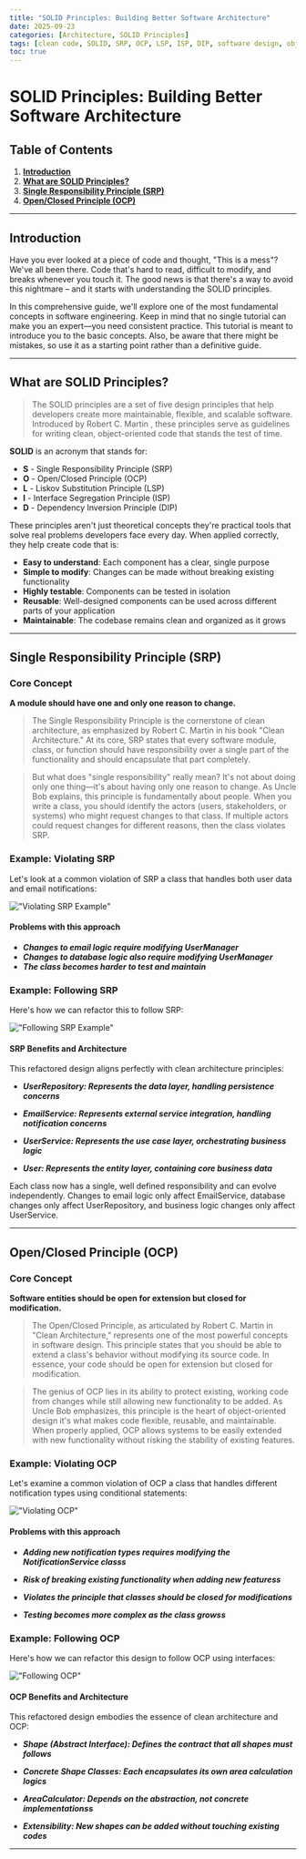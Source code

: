```yaml
---
title: "SOLID Principles: Building Better Software Architecture"
date: 2025-09-23
categories: [Architecture, SOLID Principles]
tags: [clean code, SOLID, SRP, OCP, LSP, ISP, DIP, software design, object-oriented programming]
toc: true
---
```


# **SOLID Principles: Building Better Software Architecture**



## **Table of Contents**

1. [**Introduction**](#introduction)
2. [**What are SOLID Principles?**](#what-are-solid-principles)
3. [**Single Responsibility Principle (SRP)**](#single-responsibility-principle-srp)
4. [**Open/Closed Principle (OCP)**](#openclosed-principle-ocp)


---

## **Introduction**

Have you ever looked at a piece of code and thought, "This is a mess"? We've all been there. Code that's hard to read, difficult to modify, and breaks whenever you touch it. The good news is that there's a way to avoid this nightmare – and it starts with understanding the SOLID principles.

In this comprehensive guide, we'll explore one of the most fundamental concepts in software engineering. Keep in mind that no single tutorial can make you an expert—you need consistent practice. This tutorial is meant to introduce you to the basic concepts. Also, be aware that there might be mistakes, so use it as a starting point rather than a definitive guide.


---
## **What are SOLID Principles?**

>The SOLID principles are a set of five design principles that help developers create more maintainable, flexible, and scalable software. Introduced by Robert C. Martin , these principles serve as guidelines for writing clean, object-oriented code that stands the test of time.

**SOLID** is an acronym that stands for:

- **S** - Single Responsibility Principle (SRP)
- **O** - Open/Closed Principle (OCP)
- **L** - Liskov Substitution Principle (LSP)
- **I** - Interface Segregation Principle (ISP)
- **D** - Dependency Inversion Principle (DIP)

These principles aren't just theoretical concepts  they're practical tools that solve real problems developers face every day. When applied correctly, they help create code that is:

- **Easy to understand**: Each component has a clear, single purpose
- **Simple to modify**: Changes can be made without breaking existing functionality
- **Highly testable**: Components can be tested in isolation
- **Reusable**: Well-designed components can be used across different parts of your application
- **Maintainable**: The codebase remains clean and organized as it grows

---


## Single Responsibility Principle (SRP)

### Core Concept

**A module should have one and only one reason to change.**


>The Single Responsibility Principle is the cornerstone of clean architecture, as emphasized by Robert C. Martin in his book "Clean Architecture." At its core, SRP states that every software module, class, or function should have responsibility over a single part of the functionality and should encapsulate that part completely.

>But what does "single responsibility" really mean? It's not about doing only one thing—it's about having only one reason to change. As Uncle Bob explains, this principle is fundamentally about people. When you write a class, you should identify the actors (users, stakeholders, or systems) who might request changes to that class. If multiple actors could request changes for different reasons, then the class violates SRP.


### Example: Violating SRP

Let's look at a common violation of SRP  a class that handles both user data and email notifications:

!["Violating SRP Example"](/assets/img/carbon.png)


#### Problems with this approach 

- **_Changes to email logic require modifying UserManager_**
- **_Changes to database logic also require modifying UserManager_**
- **_The class becomes harder to test and maintain_**


### Example: Following SRP


Here's how we can refactor this to follow SRP:



!["Following SRP Example"](/assets/img/solutionsSRP.png) 


#### SRP Benefits and Architecture

This refactored design aligns perfectly with clean architecture principles:

- **_UserRepository: Represents the data layer, handling persistence concerns_**

- **_EmailService: Represents external service integration, handling notification concerns_**

- **_UserService: Represents the use case layer, orchestrating business logic_**

- **_User: Represents the entity layer, containing core business data_**

Each class now has a single, well defined responsibility and can evolve independently. Changes to email logic only affect EmailService, database changes only affect UserRepository, and business logic changes only affect UserService.


---


## Open/Closed Principle (OCP)


### Core Concept

**Software entities should be open for extension but closed for modification.**

>The Open/Closed Principle, as articulated by Robert C. Martin in "Clean Architecture," represents one of the most powerful concepts in software design. This principle states that you should be able to extend a class's behavior without modifying its source code. In essence, your code should be open for extension but closed for modification.

>The genius of OCP lies in its ability to protect existing, working code from changes while still allowing new functionality to be added. As Uncle Bob emphasizes, this principle is the heart of object-oriented design it's what makes code flexible, reusable, and maintainable. When properly applied, OCP allows systems to be easily extended with new functionality without risking the stability of existing features.

### Example: Violating OCP

Let's examine a common violation of OCP a class that handles different notification types using conditional statements:

!["Violating OCP"](/assets/img/OCPViolatingOCP.png) 


#### Problems with this approach

- **_Adding new notification types requires modifying the NotificationService classs_**

- **_Risk of breaking existing functionality when adding new featuress_**

- **_Violates the principle that classes should be closed for modifications_**

- **_Testing becomes more complex as the class growss_**

### Example: Following OCP

Here's how we can refactor this design to follow OCP using interfaces:


!["Following OCP"](/assets/img/FollowingOCP.png) 


#### OCP Benefits and Architecture

This refactored design embodies the essence of clean architecture and OCP:

- **_Shape (Abstract Interface): Defines the contract that all shapes must follows_**

- **_Concrete Shape Classes: Each encapsulates its own area calculation logics_**

- **_AreaCalculator: Depends on the abstraction, not concrete implementationss_**

- **_Extensibility: New shapes can be added without touching existing codes_**

---